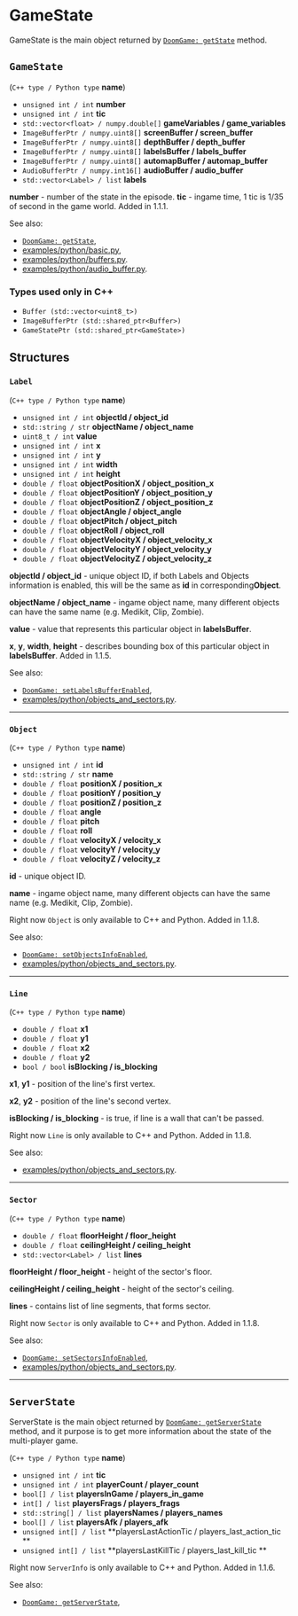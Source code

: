 # GameState

GameState is the main object returned by [`DoomGame: getState`](./doomGame.md#getstate) method.


## `GameState`
(`C++ type / Python type` **name**)

- `unsigned int / int` **number**
- `unsigned int / int` **tic**
- `std::vector<float> / numpy.double[]` **gameVariables / game_variables**
- `ImageBufferPtr / numpy.uint8[]`  **screenBuffer / screen_buffer**
- `ImageBufferPtr / numpy.uint8[]`  **depthBuffer / depth_buffer**
- `ImageBufferPtr / numpy.uint8[]`  **labelsBuffer / labels_buffer**
- `ImageBufferPtr / numpy.uint8[]`  **automapBuffer / automap_buffer**
- `AudioBufferPtr / numpy.int16[]` **audioBuffer / audio_buffer**
- `std::vector<Label> / list`  **labels**

**number** - number of the state in the episode.
**tic** - ingame time, 1 tic is 1/35 of second in the game world. Added in 1.1.1.

See also:
- [`DoomGame: getState`](./doomGame.md#getstate),
- [examples/python/basic.py](https://github.com/Farama-Foundation/ViZDoom/tree/master/examples/python/basic.py),
- [examples/python/buffers.py](https://github.com/Farama-Foundation/ViZDoom/tree/master/examples/python/buffers.py).
- [examples/python/audio_buffer.py](https://github.com/Farama-Foundation/ViZDoom/tree/master/examples/python/audio_buffer.py).



### Types used only in C++

- `Buffer (std::vector<uint8_t>)`
- `ImageBufferPtr (std::shared_ptr<Buffer>)`
- `GameStatePtr (std::shared_ptr<GameState>)`


## Structures


### `Label`
(`C++ type / Python type` **name**)

- `unsigned int / int` **objectId / object_id**
- `std::string / str` **objectName / object_name**
- `uint8_t / int` **value**
- `unsigned int / int` **x**
- `unsigned int / int` **y**
- `unsigned int / int` **width**
- `unsigned int / int` **height**
- `double / float` **objectPositionX / object_position_x**
- `double / float` **objectPositionY / object_position_y**
- `double / float` **objectPositionZ / object_position_z**
- `double / float` **objectAngle / object_angle**
- `double / float` **objectPitch / object_pitch**
- `double / float` **objectRoll / object_roll**
- `double / float` **objectVelocityX / object_velocity_x**
- `double / float` **objectVelocityY / object_velocity_y**
- `double / float` **objectVelocityZ / object_velocity_z**

**objectId / object_id** - unique object ID, if both Labels and Objects information is enabled, this will be the same as **id** in corresponding**Object**.

**objectName / object_name** - ingame object name, many different objects can have the same name (e.g. Medikit, Clip, Zombie).

**value** - value that represents this particular object in **labelsBuffer**.

**x**, **y**, **width**, **height** - describes bounding box of this particular object in **labelsBuffer**. Added in 1.1.5.


See also:
- [`DoomGame: setLabelsBufferEnabled`](./doomGame.md#setlabelsbufferenabled),
- [examples/python/objects_and_sectors.py](https://github.com/Farama-Foundation/ViZDoom/tree/master/examples/python/labels_buffer.py).


---
### `Object`
(`C++ type / Python type` **name**)

- `unsigned int / int` **id**
- `std::string / str` **name**
- `double / float` **positionX / position_x**
- `double / float` **positionY / position_y**
- `double / float` **positionZ / position_z**
- `double / float` **angle**
- `double / float` **pitch**
- `double / float` **roll**
- `double / float` **velocityX / velocity_x**
- `double / float` **velocityY / velocity_y**
- `double / float` **velocityZ / velocity_z**

**id** - unique object ID.

**name** - ingame object name, many different objects can have the same name (e.g. Medikit, Clip, Zombie).

Right now `Object` is only available to C++ and Python.
Added in 1.1.8.

See also:
- [`DoomGame: setObjectsInfoEnabled`](./doomGame.md#setsectorsinfoenabled),
- [examples/python/objects_and_sectors.py](https://github.com/Farama-Foundation/ViZDoom/tree/master/examples/python/objects_and_sectors.py).


---
### `Line`
(`C++ type / Python type` **name**)

- `double / float` **x1**
- `double / float` **y1**
- `double / float` **x2**
- `double / float` **y2**
- `bool / bool` **isBlocking / is_blocking**

**x1**, **y1** - position of the line's first vertex.

**x2**, **y2** - position of the line's second vertex.

**isBlocking / is_blocking** - is true, if line is a wall that can't be passed.

Right now `Line` is only available to C++ and Python.
Added in 1.1.8.

See also:
- [examples/python/objects_and_sectors.py](https://github.com/Farama-Foundation/ViZDoom/tree/master/examples/python/objects_and_sectors.py).


---
### `Sector`
(`C++ type / Python type` **name**)

- `double / float` **floorHeight / floor_height**
- `double / float` **ceilingHeight / ceiling_height**
- `std::vector<Label> / list` **lines**

**floorHeight / floor_height** - height of the sector's floor.

**ceilingHeight / ceiling_height** - height of the sector's ceiling.

**lines** - contains list of line segments, that forms sector.

Right now `Sector` is only available to C++ and Python.
Added in 1.1.8.

See also:
- [`DoomGame: setSectorsInfoEnabled`](./doomGame.md#setsectorsinfoenabled),
- [examples/python/objects_and_sectors.py](https://github.com/Farama-Foundation/ViZDoom/tree/master/examples/python/objects_and_sectors.py).


---
## `ServerState`


ServerState is the main object returned by [`DoomGame: getServerState`](./doomGame.md#getserverstate) method, and it purpose is to get more information about the state of the multi-player game.


(`C++ type / Python type` **name**)

- `unsigned int / int` **tic**
- `unsigned int / int` **playerCount / player_count**
- `bool[] / list` **playersInGame / players_in_game**
- `int[] / list` **playersFrags / players_frags**
- `std::string[] / list` **playersNames / players_names**
- `bool[] / list` **playersAfk / players_afk**
- `unsigned int[] / list` **playersLastActionTic / players_last_action_tic **
- `unsigned int[] / list` **playersLastKillTic / players_last_kill_tic **

Right now `ServerInfo` is only available to C++ and Python.
Added in 1.1.6.


See also:
- [`DoomGame: getServerState`](./doomGame.md#getserverstate),
